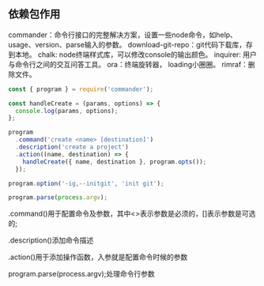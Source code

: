 ## 依赖包作用
commander：命令行接口的完整解决方案，设置一些node命令，如help、usage、version、parse输入的参数。
download-git-repo：git代码下载库，存到本地。
chalk: node终端样式库，可以修改console的输出颜色。
inquirer: 用户与命令行之间的交互问答工具。
ora：终端旋转器，
loading小圈圈。
rimraf：删除文件。


```js
const { program } = require('commander');

const handleCreate = (params, options) => {
  console.log(params, options);
};

program
  .command('create <name> [destination]')
  .description('create a project')
  .action((name, destination) => {
    handleCreate({ name, destination }, program.opts());
  });

program.option('-ig,--initgit', 'init git');

program.parse(process.argv);
```
.command()用于配置命令及参数，其中<>表示参数是必须的，[]表示参数是可选的;

.description()添加命令描述

.action()用于添加操作函数，入参就是配置命令时候的参数

program.parse(process.argv);处理命令行参数

